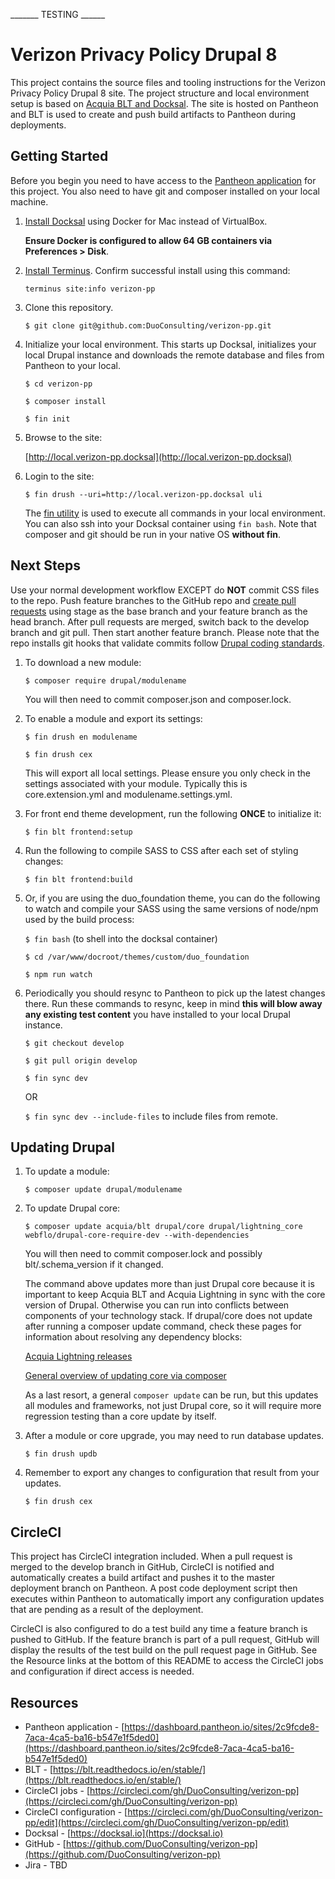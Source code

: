 _______ TESTING ______

# Verizon Privacy Policy Drupal 8

This project contains the source files and tooling instructions for the Verizon Privacy Policy Drupal 8 site.  The project structure and local environment setup is based on [Acquia BLT and Docksal](https://blog.docksal.io/docksal-and-acquia-blt-1552540a3b9f).  The site is hosted on Pantheon and BLT is used to create and push build artifacts to Pantheon during deployments.

## Getting Started

Before you begin you need to have access to the [Pantheon application](https://dashboard.pantheon.io/sites/2c9fcde8-7aca-4ca5-ba16-b547e1f5ded0) for this project.  You also need to have git and composer installed on your local machine.

1. [Install Docksal](https://docksal.io/installation/#macos-docker-for-mac) using Docker for Mac instead of VirtualBox.

    **Ensure Docker is configured to allow 64 GB containers via Preferences > Disk**.

1. [Install Terminus](https://pantheon.io/docs/terminus/install/).  Confirm successful install using this command:

    `terminus site:info verizon-pp`

1. Clone this repository.

    `$ git clone git@github.com:DuoConsulting/verizon-pp.git`

1. Initialize your local environment.  This starts up Docksal, initializes your local Drupal instance and downloads the remote database and files from Pantheon to your local.

    `$ cd verizon-pp`

    `$ composer install`

    `$ fin init`

1. Browse to the site:

    [http://local.verizon-pp.docksal](http://local.verizon-pp.docksal)

1. Login to the site:

    `$ fin drush --uri=http://local.verizon-pp.docksal uli`

    The [fin utility](https://docs.docksal.io/fin/fin-help/) is used to execute all commands in your local environment.  You can also ssh into your Docksal container using `fin bash`.  Note that composer and git should be run in your native OS **without fin**.

## Next Steps

Use your normal development workflow EXCEPT do **NOT** commit CSS files to the repo.  Push feature branches to the GitHub repo and [create pull requests](https://help.github.com/articles/creating-a-pull-request/) using stage as the base branch and your feature branch as the head branch.  After pull requests are merged, switch back to the develop branch and git pull.  Then start another feature branch.  Please note that the repo installs git hooks that validate commits follow [Drupal coding standards](https://www.drupal.org/docs/develop/standards/coding-standards).

1. To download a new module:

    `$ composer require drupal/modulename`

    You will then need to commit composer.json and composer.lock.

1. To enable a module and export its settings:

    `$ fin drush en modulename`

    `$ fin drush cex`

    This will export all local settings.  Please ensure you only check in the settings associated with your module.  Typically this is core.extension.yml and  modulename.settings.yml.

1. For front end theme development, run the following **ONCE** to initialize it:

    `$ fin blt frontend:setup`

1. Run the following to compile SASS to CSS after each set of styling changes:

    `$ fin blt frontend:build`

1. Or, if you are using the duo_foundation theme, you can do the following to watch and compile your SASS using the same versions of node/npm used by the build process:

    `$ fin bash` (to shell into the docksal container)

    `$ cd /var/www/docroot/themes/custom/duo_foundation`

    `$ npm run watch`

1. Periodically you should resync to Pantheon to pick up the latest changes there.  Run these commands to resync, keep in mind **this will blow away any existing test content** you have installed to your local Drupal instance.

    `$ git checkout develop`

    `$ git pull origin develop`

    `$ fin sync dev`

    OR

    `$ fin sync dev --include-files` to include files from remote.

## Updating Drupal

1. To update a module:

    `$ composer update drupal/modulename`

1. To update Drupal core:

    `$ composer update acquia/blt drupal/core drupal/lightning_core webflo/drupal-core-require-dev --with-dependencies`

    You will then need to commit composer.lock and possibly blt/.schema_version if it changed.

    The command above updates more than just Drupal core because it is important to keep Acquia BLT and Acquia Lightning in sync with the core version of Drupal.  Otherwise you can run into conflicts between components of your technology stack. If drupal/core does not update after running a composer update command, check these pages for information about resolving any dependency blocks:

    [Acquia Lightning releases](https://github.com/acquia/lightning/releases)

    [General overview of updating core via composer](https://www.drupal.org/docs/8/update/update-core-via-composer)

    As a last resort, a general `composer update` can be run, but this updates all modules and frameworks, not just Drupal core, so it will require more regression testing than a core update by itself.

1. After a module or core upgrade, you may need to run database updates.

    `$ fin drush updb`

1. Remember to export any changes to configuration that result from your updates.

    `$ fin drush cex`

## CircleCI

This project has CircleCI integration included.  When a pull request is merged to the develop branch in GitHub, CircleCI is notified and automatically creates a build artifact and pushes it to the master deployment branch on Pantheon.  A post code deployment script then executes within Pantheon to automatically import any configuration updates that are pending as a result of the deployment.

CircleCI is also configured to do a test build any time a feature branch is pushed to GitHub.  If the feature branch is part of a pull request, GitHub will display the results of the test build on the pull request page in GitHub.  See the Resource links at the bottom of this README to access the CircleCI jobs and configuration if direct access is needed.

## Resources

* Pantheon application - [https://dashboard.pantheon.io/sites/2c9fcde8-7aca-4ca5-ba16-b547e1f5ded0](https://dashboard.pantheon.io/sites/2c9fcde8-7aca-4ca5-ba16-b547e1f5ded0)
* BLT - [https://blt.readthedocs.io/en/stable/](https://blt.readthedocs.io/en/stable/)
* CircleCI jobs - [https://circleci.com/gh/DuoConsulting/verizon-pp](https://circleci.com/gh/DuoConsulting/verizon-pp)
* CircleCI configuration - [https://circleci.com/gh/DuoConsulting/verizon-pp/edit](https://circleci.com/gh/DuoConsulting/verizon-pp/edit)
* Docksal - [https://docksal.io](https://docksal.io)
* GitHub - [https://github.com/DuoConsulting/verizon-pp](https://github.com/DuoConsulting/verizon-pp)
* Jira - TBD
